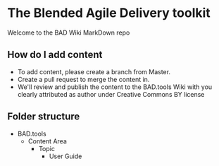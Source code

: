 # The Blended Agile Delivery toolkit
Welcome to the BAD Wiki MarkDown repo

## How do I add content
* To add content, please create a branch from Master.
* Create a pull request to merge the content in.
* We'll review and publish the content to the BAD.tools Wiki with you clearly attributed as author under Creative Commons BY license

## Folder structure
* BAD.tools
  * Content Area
    * Topic
      * User Guide
